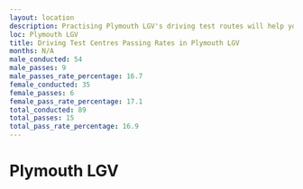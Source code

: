 ```yaml
---
layout: location
description: Practising Plymouth LGV's driving test routes will help you become more confident in your gear-changing abilities.
loc: Plymouth LGV
title: Driving Test Centres Passing Rates in Plymouth LGV
months: N/A
male_conducted: 54
male_passes: 9
male_passes_rate_percentage: 16.7
female_conducted: 35
female_passes: 6
female_pass_rate_percentage: 17.1
total_conducted: 89
total_passes: 15
total_pass_rate_percentage: 16.9
---
```


# Plymouth LGV
